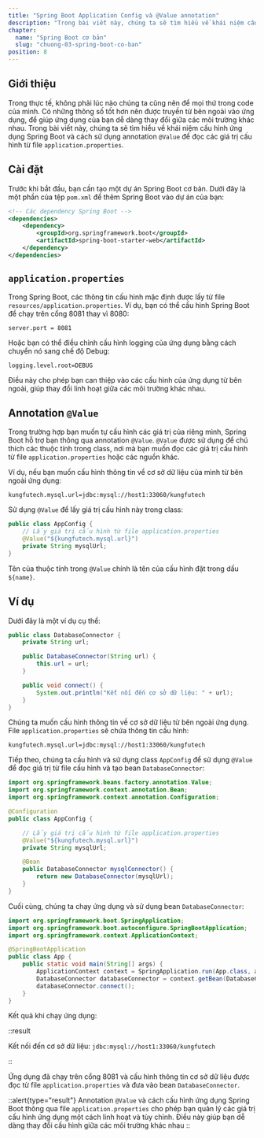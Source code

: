 ```yaml
---
title: "Spring Boot Application Config và @Value annotation"
description: "Trong bài viết này, chúng ta sẽ tìm hiểu về khái niệm cấu hình ứng dụng Spring Boot và cách sử dụng annotation @Value để đọc các giá trị cấu hình từ file application.properties"
chapter:
  name: "Spring Boot cơ bản"
  slug: "chuong-03-spring-boot-co-ban"
position: 8
---
```


## Giới thiệu

Trong thực tế, không phải lúc nào chúng ta cũng nên để mọi thứ trong code của mình. Có những thông số tốt hơn nên được truyền từ bên ngoài vào ứng dụng, để giúp ứng dụng của bạn dễ dàng thay đổi giữa các môi trường khác nhau. Trong bài viết này, chúng ta sẽ tìm hiểu về khái niệm cấu hình ứng dụng Spring Boot và cách sử dụng annotation `@Value` để đọc các giá trị cấu hình từ file `application.properties`.

## Cài đặt

Trước khi bắt đầu, bạn cần tạo một dự án Spring Boot cơ bản. Dưới đây là một phần của tệp `pom.xml` để thêm Spring Boot vào dự án của bạn:

```xml
<!-- Các dependency Spring Boot -->
<dependencies>
    <dependency>
        <groupId>org.springframework.boot</groupId>
        <artifactId>spring-boot-starter-web</artifactId>
    </dependency>
</dependencies>
```

## `application.properties`

Trong Spring Boot, các thông tin cấu hình mặc định được lấy từ file `resources/application.properties`. Ví dụ, bạn có thể cấu hình Spring Boot để chạy trên cổng 8081 thay vì 8080:

```properties
server.port = 8081
```

Hoặc bạn có thể điều chỉnh cấu hình logging của ứng dụng bằng cách chuyển nó sang chế độ Debug:

```properties
logging.level.root=DEBUG
```

Điều này cho phép bạn can thiệp vào các cấu hình của ứng dụng từ bên ngoài, giúp thay đổi linh hoạt giữa các môi trường khác nhau.

## Annotation `@Value`

Trong trường hợp bạn muốn tự cấu hình các giá trị của riêng mình, Spring Boot hỗ trợ bạn thông qua annotation `@Value`. `@Value` được sử dụng để chú thích các thuộc tính trong class, nơi mà bạn muốn đọc các giá trị cấu hình từ file `application.properties` hoặc các nguồn khác.

Ví dụ, nếu bạn muốn cấu hình thông tin về cơ sở dữ liệu của mình từ bên ngoài ứng dụng:

```properties
kungfutech.mysql.url=jdbc:mysql://host1:33060/kungfutech
```

Sử dụng `@Value` để lấy giá trị cấu hình này trong class:

```java
public class AppConfig {
    // Lấy giá trị cấu hình từ file application.properties
    @Value("${kungfutech.mysql.url}")
    private String mysqlUrl;
}
```

Tên của thuộc tính trong `@Value` chính là tên của cấu hình đặt trong dấu `${name}`.

## Ví dụ

Dưới đây là một ví dụ cụ thể:

```java
public class DatabaseConnector {
    private String url;

    public DatabaseConnector(String url) {
        this.url = url;
    }

    public void connect() {
        System.out.println("Kết nối đến cơ sở dữ liệu: " + url);
    }
}
```

Chúng ta muốn cấu hình thông tin về cơ sở dữ liệu từ bên ngoài ứng dụng. File `application.properties` sẽ chứa thông tin cấu hình:

```properties
kungfutech.mysql.url=jdbc:mysql://host1:33060/kungfutech
```

Tiếp theo, chúng ta cấu hình và sử dụng class `AppConfig` để sử dụng `@Value` để đọc giá trị từ file cấu hình và tạo bean `DatabaseConnector`:

```java
import org.springframework.beans.factory.annotation.Value;
import org.springframework.context.annotation.Bean;
import org.springframework.context.annotation.Configuration;

@Configuration
public class AppConfig {

    // Lấy giá trị cấu hình từ file application.properties
    @Value("${kungfutech.mysql.url}")
    private String mysqlUrl;

    @Bean
    public DatabaseConnector mysqlConnector() {
        return new DatabaseConnector(mysqlUrl);
    }
}
```

Cuối cùng, chúng ta chạy ứng dụng và sử dụng bean `DatabaseConnector`:

```java
import org.springframework.boot.SpringApplication;
import org.springframework.boot.autoconfigure.SpringBootApplication;
import org.springframework.context.ApplicationContext;

@SpringBootApplication
public class App {
    public static void main(String[] args) {
        ApplicationContext context = SpringApplication.run(App.class, args);
        DatabaseConnector databaseConnector = context.getBean(DatabaseConnector.class);
        databaseConnector.connect();
    }
}
```

Kết quả khi chạy ứng dụng:

::result

Kết nối đến cơ sở dữ liệu: `jdbc:mysql://host1:33060/kungfutech`

::

Ứng dụng đã chạy trên cổng 8081 và cấu hình thông tin cơ sở dữ liệu được đọc từ file `application.properties` và đưa vào bean `DatabaseConnector`.

::alert{type="result"}
Annotation `@Value` và cách cấu hình ứng dụng Spring Boot thông qua file `application.properties` cho phép bạn quản lý các giá trị cấu hình ứng dụng một cách linh hoạt và tùy chỉnh. Điều này giúp bạn dễ dàng thay đổi cấu hình giữa các môi trường khác nhau
::

